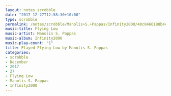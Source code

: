 ```yaml
---
layout: notes_scrobble
date: "2017-12-27T12:58:30+10:00"
type: scrobble
permalink: /notes/scrobble/Manolis+S.+Pappas/Infinity2000/40c0460188b4cb7a5bd2b3bddf3e7b4dfb0903b1.html
music-title: Flying Low
music-artist: Manolis S. Pappas
music-album: Infinity2000
music-play-count: "1"
title: Played Flying Low by Manolis S. Pappas
categories:
- scrobble
- December
- 2017
- 27
- Flying Low
- Manolis S. Pappas
- Infinity2000
---
```

